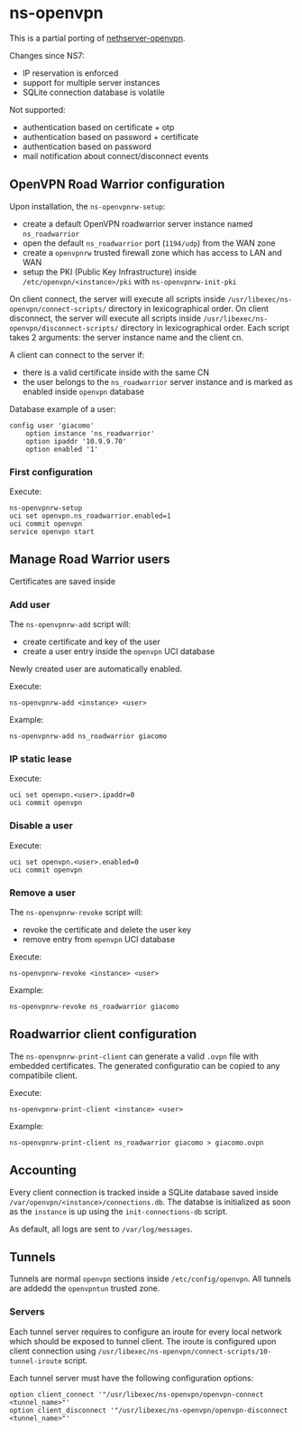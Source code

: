 # ns-openvpn

This is a partial porting of [nethserver-openvpn](https://github.com/NethServer/nethserver-openvpn/).

Changes since NS7:

- IP reservation is enforced
- support for multiple server instances
- SQLite connection database is volatile

Not supported:

- authentication based on certificate + otp
- authentication based on password + certificate
- authentication based on password
- mail notification about connect/disconnect events

## OpenVPN Road Warrior configuration

Upon installation, the `ns-openvpnrw-setup`:

- create a default OpenVPN roadwarrior server instance named `ns_roadwarrior`
- open the default `ns_roadwarrior` port (`1194/udp`) from the WAN zone
- create a `openvpnrw` trusted firewall zone which has access to LAN and WAN
- setup the PKI (Public Key Infrastructure) inside `/etc/openvpn/<instance>/pki` with `ns-openvpnrw-init-pki`

On client connect, the server will execute all scripts inside `/usr/libexec/ns-openvpn/connect-scripts/` directory in lexicographical order.
On client disconnect, the server will execute all scripts inside `/usr/libexec/ns-openvpn/disconnect-scripts/` directory in lexicographical order.
Each script takes 2 arguments: the server instance name and the client cn.

A client can connect to the server if:

- there is a valid certificate inside with the same CN
- the user belongs to the `ns_roadwarrior` server instance and is marked as enabled inside `openvpn` database

Database example of a user:
```
config user 'giacomo'
	option instance 'ns_roadwarrior'
	option ipaddr '10.9.9.70'
	option enabled '1'
```

### First configuration

Execute:
```
ns-openvpnrw-setup
uci set openvpn.ns_roadwarrior.enabled=1
uci commit openvpn
service openvpn start
```

## Manage Road Warrior users

Certificates are saved inside

### Add user

The `ns-openvpnrw-add` script will:

- create certificate and key of the user
- create a user entry inside the `openvpn` UCI database

Newly created user are automatically enabled.

Execute:
```
ns-openvpnrw-add <instance> <user>
```

Example:
```
ns-openvpnrw-add ns_roadwarrior giacomo
```

### IP static lease

Execute:
```
uci set openvpn.<user>.ipaddr=0
uci commit openvpn
```

### Disable a user

Execute:
```
uci set openvpn.<user>.enabled=0
uci commit openvpn
```
### Remove a user

The `ns-openvpnrw-revoke` script will:

- revoke the certificate and delete the user key
- remove entry from `openvpn` UCI database

Execute:
```
ns-openvpnrw-revoke <instance> <user>
```

Example:
```
ns-openvpnrw-revoke ns_roadwarrior giacomo
```

## Roadwarrior client configuration

The `ns-openvpnrw-print-client` can generate a valid `.ovpn` file with embedded certificates.
The generated configuratio can be copied to any compatibile client.

Execute:
```
ns-openvpnrw-print-client <instance> <user>
```

Example:
```
ns-openvpnrw-print-client ns_roadwarrior giacomo > giacomo.ovpn
```

## Accounting

Every client connection is tracked inside a SQLite database saved inside `/var/openvpn/<instance>/connections.db`.
The databse is initialized as soon as the `instance` is up using the `init-connections-db` script.

As default, all logs are sent to `/var/log/messages`.

## Tunnels

Tunnels are normal `openvpn` sections inside `/etc/config/openvpn`.
All tunnels are addedd the `openvpntun` trusted zone.

### Servers

Each tunnel server requires to configure an iroute for every local network which should be exposed to tunnel client.
The iroute is configured upon client connection using `/usr/libexec/ns-openvpn/connect-scripts/10-tunnel-iroute` script.

Each tunnel server must have the following configuration options:
```
option client_connect '"/usr/libexec/ns-openvpn/openvpn-connect <tunnel_name>"'
option client_disconnect '"/usr/libexec/ns-openvpn/openvpn-disconnect <tunnel_name>"'
```
